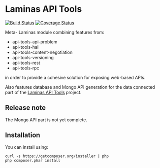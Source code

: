 Laminas API Tools
=========

[![Build Status](https://travis-ci.org/laminas-api-tools/api-tools.png)](https://travis-ci.org/laminas-api-tools/api-tools)
[![Coverage Status](https://coveralls.io/repos/laminas-api-tools/api-tools/badge.png?branch=master)](https://coveralls.io/r/laminas-api-tools/api-tools)

Meta- Laminas module combining features from:

- api-tools-api-problem
- api-tools-hal
- api-tools-content-negotiation
- api-tools-versioning
- api-tools-rest
- api-tools-rpc

in order to provide a cohesive solution for exposing web-based APIs.

Also features database and Mongo API generation for the data connected part of
the [Laminas API Tools](http://www.api-tools.getlaminas.org) project.


Release note
------------

The Mongo API part is not yet complete.


Installation
------------

You can install using:

```
curl -s https://getcomposer.org/installer | php
php composer.phar install
```


